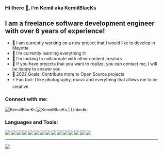### Hi there 👋, I'm Kemil aka [KemiilBlacKs][website]

## I am a freelance software development engineer with over 6 years of experience!

-   🔭 I am currently working on a new project that I would like to develop in Mayotte
-   🌱 I’m currently learning everything 🤓
-   👯 I’m looking to collaborate with other content creators
-   💬 If you have projects that you want to realize, you can contact me, I will be happy to answer you
-   🥅 2022 Goals: Contribute more to Open Source projects
-   ⚡ Fun fact: I like photography, music and everything that allows me to be creative

### Connect with me:

[<img align="left" alt="KemiilBlacKs" src="https://img.icons8.com/color/26/000000/globe--v1.png"/>][website]
[<img align="left" alt="KemiilBlacKs | Linkedin" src="https://img.icons8.com/color/26/000000/linkedin.png"/>][linkedin]

<br />

### Languages and Tools:

<img align="left" src="https://img.icons8.com/color/26/000000/notion.png"/>
<img align="left" src="https://img.icons8.com/fluency/26/000000/visual-studio-code-2019.png"/>
<img align="left" src="https://img.icons8.com/dusk/26/000000/postman-api.png"/>
<img align="left" src="https://img.icons8.com/color/26/000000/html-5.png"/>
<img align="left" src="https://img.icons8.com/color/26/000000/css3.png"/>
<img align="left" src="https://img.icons8.com/color/26/000000/javascript--v1.png"/>
<img align="left" src="https://img.icons8.com/color/26/000000/golang.png"/>
<img align="left" src="https://img.icons8.com/offices/26/000000/php-logo.png"/>
<img align="left" src="https://img.icons8.com/color/26/000000/vue-js.png"/>
<img align="left" src="https://img.icons8.com/color/26/000000/wordpress.png"/>
<img align="left" src="https://img.icons8.com/color/26/000000/mysql-logo.png"/>
<img align="left" src="https://img.icons8.com/color/26/000000/mongodb.png"/>
<img align="left" src="https://img.icons8.com/color/26/000000/sass.png"/>
<img align="left" src="https://img.icons8.com/color/26/000000/graphql.png"/>
<img align="left" src="https://img.icons8.com/ios-filled/26/000000/github.png"/>

<br />

---

<a href="https://github.com/KemiilBlacKs/KemiilBlacKs#readme">
    <img align="center" src="https://github-readme-stats.vercel.app/api?username=kemiilblacks&show_icons=true&hide_border=true&count_private=true&custom_title=Stats"/>
</a>

<br />
<br />

[website]: https://kemiilblacks.fr
[linkedin]: https://www.linkedin.com/in/mdahalani
